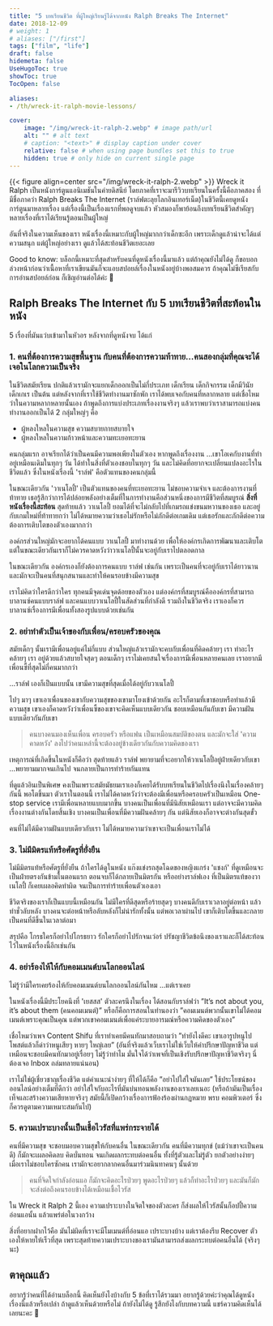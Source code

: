 ```yaml
---
title: "5 บทเรียนชีวิต ที่ผู้ใหญ่เรียนรู้ได้จากหนัง Ralph Breaks The Internet"
date: 2018-12-09
# weight: 1
# aliases: ["/first"]
tags: ["film", "life"]
draft: false
hidemeta: false
UseHugoToc: true
showToc: true
TocOpen: false

aliases:
- /th/wreck-it-ralph-movie-lessons/

cover:
    image: "/img/wreck-it-ralph-2.webp" # image path/url
    alt: "" # alt text
    # caption: "<text>" # display caption under cover
    relative: false # when using page bundles set this to true
    hidden: true # only hide on current single page
---
```


{{< figure align=center src="/img/wreck-it-ralph-2.webp" >}}
Wreck it Ralph เป็นหนังการ์ตูนแอนิเมชันในค่ายดิสนีย์ โดยภาคที่เราจะมารีวิวบทเรียนในครั้งนี้คือภาคสอง ที่มีชื่อภาคว่า Ralph Breaks The Internet (ราล์ฟตะลุยโลกอินเทอร์เน็ต)ในชีวิตนี้เคยดูหนังการ์ตูนมาหลายเรื่อง แต่เรื่องนี้เป็นเรื่องแรกที่พอดูจบแล้ว หัวสมองก็พาย้อนถึงบทเรียนชีวิตสำคัญๆ หลายเรื่องที่เราได้เรียนรู้ตอนเป็นผู้ใหญ่

อันที่จริงในความเห็นของเรา หนังเรื่องนี้เหมาะกับผู้ใหญ่มากกว่าเด็กซะอีก เพราะเด็กดูแล้วน่าจะได้แต่ความสนุก แต่ผู้ใหญ่อย่างเรา ดูแล้วได้สะท้อนชีวิตเยอะเลย

Good to know: บล็อกนี้เหมาะที่สุดสำหรับคนที่ดูหนังเรื่องนี้มาแล้ว แต่ถ้าคุณยังไม่ได้ดู ก็ขอบอกล่วงหน้าก่อนว่าเนื้อหาที่เราเขียนมันก็จะแอบสปอยล์เรื่องในหนังอยู่บ้างพอสมควร
ถ้าคุณไม่ซีเรียสกับการอ่านสปอยล์ก่อน ก็เชิญอ่านต่อได้ค่ะ 🙂

## Ralph Breaks The Internet กับ 5 บทเรียนชีวิตที่สะท้อนในหนัง

5 เรื่องที่มันแว่บเข้ามาในหัวอร หลังจากที่ดูหนังจบ ได้แก่
### 1. คนที่ต้องการความสุขพื้นฐาน กับคนที่ต้องการความท้าทาย…คนสองกลุ่มที่คุณจะได้เจอในโลกความเป็นจริง

ในชีวิตสมัยเรียน ปกติแล้วเรามักจะแยกเด็กออกเป็นไม่กี่ประเภท เด็กเรียน เด็กกิจกรรม เด็กมีวินัย เด็กเกเร เป็นต้น แต่หลังจากที่เราใช้ชีวิตทำงานมาซักพัก เราได้พบเจอกับคนที่หลากหลาย แต่เชื่อไหมว่าในความหลากหลายนั้นเอง ถ้าพูดถึงการแบ่งประเภทเรื่องงานจริงๆ แล้วเราพบว่าเราสามารถแบ่งคนทำงานออกเป็นได้ 2 กลุ่มใหญ่ๆ คือ

- ผู้หลงใหลในความสุข ความสบายกายสบายใจ
- ผู้หลงใหลในความก้าวหน้าและความทะเยอทะยาน

คนกลุ่มแรก อาจเรียกได้ว่าเป็นคนมีความพอเพียงในตัวเอง หากพูดถึงเรื่องงาน …เขาโอเคกับงานที่ทำอยู่เหมือนเดิมในทุกๆ วัน ได้ทำในสิ่งที่ตัวเองชอบในทุกๆ วัน และไม่คิดที่อยากจะเปลี่ยนแปลงอะไรในชีวิตแล้ว ซึ่งในหนังเรื่องนี้ 'ราล์ฟ' คือตัวแทนของคนกลุ่มนี้

ในขณะเดียวกัน 'วาเนโลปี้' เป็นตัวแทนของคนที่ทะเยอทะยาน ไม่ชอบความจำเจ และต้องการงานที่ท้าทาย เธอรู้สึกว่าการได้ปล่อยพลังอย่างเต็มที่ในการทำงานคือส่วนหนึ่งของการมีชีวิตที่สมบูรณ์
**สิ่งที่หนังเรื่องนี้สะท้อน**
สุดท้ายแล้ว วาเนโลปี้ ยอมได้ที่จะไม่กลับไปที่เกมรถแข่งขนมหวานของเธอ และอยู่กับเกมใหม่ที่ท้าทายกว่า ไม่ได้หมายความว่าเธอไม่รักหรือไม่ภักดีต่อเกมเดิม แต่เธอรักและภักดีต่อความต้องการเติบโตของตัวเองมากกว่า

องค์กรส่วนใหญ่มักจะอยากได้คนแบบ วาเนโลปี้ มาทำงานด้วย เพื่อให้องค์กรเกิดการพัฒนาและเติบโต แต่ในขณะเดียวกันเราก็ไม่ควรคาดหวังว่าวาเนโลปี้นั้นจะอยู่กับเราไปตลอดกาล

ในขณะเดียวกัน องค์กรเองก็ยังต้องการคนแบบ ราล์ฟ เช่นกัน เพราะเป็นคนที่จะอยู่กับเราได้ยาวนาน และมักจะเป็นคนที่สนุกสนานและทำให้คนรอบข้างมีความสุข

เราไม่คิดว่าใครดีกว่าใคร ทุกคนมีจุดเด่นจุดด้อยของตัวเอง แต่องค์กรที่สมบูรณ์คือองค์กรที่สามารถบาลานซ์คนแบบราล์ฟ และคนแบบวาเนโลปี้ในสัดส่วนที่กำลังดี รวมถึงในชีวิตจริง เราเองก็ควรบาลานซ์เรื่องการมีเพื่อนทั้งสองรูปแบบด้วยเช่นกัน

### 2. อย่าทำตัวเป็นเจ้าของกับเพื่อน/ครอบครัวของคุณ

สมัยเด็กๆ นั้นเรามีเพื่อนอยู่แค่ไม่กี่แบบ ส่วนใหญ่แล้วเรามักจะคบกับเพื่อนที่คิดคล้ายๆ เรา ทำอะไรคล้ายๆ เรา อยู่ด้วยแล้วสบายใจสุดๆ ตอนเด็กๆ เราไม่เคยสนใจเรื่องการมีเพื่อนหลายคนเลย เราอยากมีเพื่อนซี้ที่สุดไม่กี่คนมากกว่า

…ราล์ฟ เองก็เป็นแบบนั้น เขามีความสุขที่สุดเมื่อได้อยู่กับวาเนโลปี้

ไปๆ มาๆ เขาเอาเพื่อนของเขากับความสุขของเขามาโยงเข้าด้วยกัน อะไรก็ตามที่เขาชอบหรือทำแล้วมีความสุข เขาเองก็คาดหวังว่าเพื่อนซี้ของเขาจะคิดเห็นแบบเดียวกัน ชอบเหมือนกันกับเขา มีความฝันแบบเดียวกันกับเขา
> คนบางคนมองเห็นเพื่อน ครอบครัว หรือแฟน เป็นเหมือนสมบัติของตน และมักจะใส่
> 'ความคาดหวัง' ลงไปว่าคนเหล่านี้จะต้องอยู่ข้างเดียวกันกับความคิดของเรา

เหตุการณ์ที่เกิดขึ้นในหนังก็คือว่า สุดท้ายแล้ว ราล์ฟ พยายามที่จะอยากให้วาเนโลปี้อยู่ฝ่ายเดียวกับเขา …พยายามมากจนเกินไป จนกลายเป็นการทำร้ายกันแทน

ที่ดูแล้วอินเป็นพิเศษ คงเป็นเพราะสมัยมัธยมเราเองก็เคยได้รับบทเรียนในชีวิตไปเรื่องนึงในเรื่องคล้ายๆ กันนี้  พอโตขึ้นมา ตัวเราในตอนนี้ เราไม่ได้คาดหวังว่าจะต้องมีเพื่อนหรือครอบครัวเป็นเหมือน One-stop service เรามีเพื่อนหลายแบบมากขึ้น บางคนเป็นเพื่อนที่มีนิสัยเหมือนเรา แต่อาจจะมีความคิดเรื่องงานต่างกันโดยสิ้นเชิง บางคนเป็นเพื่อนที่มีความฝันคล้ายๆ กัน แต่นิสัยเองก็อาจจะต่างกันสุดขั้ว

คนที่ไม่ได้มีความฝันแบบเดียวกับเรา ไม่ได้หมายความว่าเขาจะเป็นเพื่อนเราไม่ได้

### 3. ไม่มีมิตรแท้หรือศัตรูที่ยั่งยืน
ไม่มีมิตรแท้หรือศัตรูที่ยั่งยืน ถ้าใครได้ดูในหนัง แก๊งแข่งรถสุดโฉดของหญิงแกร่ง 'แชงก์' ที่ดูเหมือนจะเป็นฝ่ายตรงกันข้ามในตอนแรก ตอนจบก็ได้กลายเป็นมิตรกัน หรืออย่างราล์ฟเอง ที่เป็นมิตรแท้ของวาเนโลปี้ ก็เคยเผลอคิดทำผิด จนเป็นการทำร้ายเพื่อนตัวเองเอา

ชีวิตจริงของเราก็เป็นแบบนี้เหมือนกัน ไม่มีใครที่ดีสุดหรือร้ายสุดๆ บางคนดีกับเราเวลาอยู่ต่อหน้า แล้วทำชั่วลับหลัง บางคนจะต่อหน้าหรือลับหลังก็ไม่น่ารักทั้งนั้น แต่พอเวลาผ่านไป เขาก็เติบโตขึ้นและกลายเป็นคนที่ดีขึ้นในเวลาต่อมา

สรุปคือ โกรธใครก็อย่าไปโกรธยาว รักใครก็อย่าไปรักจนเว่อร์ ปรัชญาชีวิตข้อนึงของเราและก็ได้สะท้อนไว้ในหนังเรื่องนี้อีกเช่นกัน

### 4. อย่าร้องไห้ให้กับคอมเมนต์บนโลกออนไลน์

ไม่รู้ว่ามีใครเคยร้องไห้กับคอมเมนต์บนโลกออนไลน์กันไหม …แต่เราเคย

ในหนังเรื่องนี้มีประโยคนึงที่ 'เยสสส' ตัวละครนึงในเรื่อง ได้สอนกับราล์ฟว่า ”It’s not about you, it’s about them (คนคอมเมนต์)” หรือก็คือการสอนในทำนองว่า ”คอมเมนต์พวกนั้นเขาไม่ได้คอมเมนต์เพราะคุณเป็นคุณ แต่พวกเขาคอมเมนต์เพื่อแค่ระบายอารมณ์หรือความคิดของตัวเอง”

เชื่อไหมว่าเพจ Content Shifu ที่เราทำเคยมีคนทักมาสอบถามว่า ”ทำยังไงดีคะ เขาเอารูปหนูไปโพสต์แล้วก็ด่าว่าหนูเสียๆ หายๆ ใหญ่เลย” (อันที่จริงแล้วเว็บเราไม่ใช่เว็บให้คำปรึกษาปัญหาชีวิต แต่เหมือนจะชอบมีคนทักมาอยู่เรื่อยๆ ไม่รู้ว่าทำไม มั่นใจได้ว่าเพจที่เป็นเชิงรับปรึกษาปัญหาชีวิตจริงๆ นี่ต้องเจอ Inbox ถล่มทลายแน่นอน) 

เราไม่ใช่ผู้เชี่ยวชาญเรื่องชีวิต แต่คำแนะนำง่ายๆ ที่ให้ได้ก็คือ ”อย่าไปใส่ใจมันเลย” ใช้ประโยชน์ของออนไลน์อย่างเต็มที่ดีกว่า อย่าใส่ใจกับอะไรที่มันบ่นทอนพลังงานของเราเลยเนอะ
(หรือถ้ามันเป็นเรื่องเท็จและสร้างความเสียหายจริงๆ สมัยนี้ก็เปิดกว้างเรื่องการฟ้องร้องผ่านกฏหมาย พรบ คอมพิวเตอร์ ซึ่งก็ควรดูตามความเหมาะสมกันไป)

### 5. ความเปราะบางนั้นเป็นเชื้อไวรัสที่แพร่กระจายได้

คนที่มีความสุข จะชอบมอบความสุขให้กับคนอื่น
ในขณะเดียวกัน คนที่มีความทุกข์ (แม้ว่าเขาจะเป็นคนดี) ก็มักจะเผลอคิดลบ คิดบั่นทอน จนเกิดผลกระทบต่อคนอื่น ทั้งที่รู้ตัวและไม่รู้ตัว ยกตัวอย่างง่ายๆ เมื่อเราไม่ชอบใครซักคน เรามักจะอยากลากคนอื่นมาร่วมนินทาคนๆ นั้นด้วย
> คนที่จิดใจกำลังอ่อนแอ ก็มักจะคิดอะไรป่วยๆ พูดอะไรป่วยๆ แล้วก็ทำอะไรป่วยๆ
> และมันก็มักจะส่งต่อถึงคนรอบข้างได้เหมือนเชื้อไวรัส

ใน Wreck it Ralph 2 นี้เอง ความเปราะบางในจิตใจของตัวละคร ก็ส่งผลให้ไวรัสนั้นก็อปปี้ความอ่อนแอนั้น แล้วแพร่ต่อในวงกว้าง

สิ่งที่อยากฝากไว้คือ มันไม่ผิดที่เราจะมีโมเมนต์ที่อ่อนแอ เปราะบางบ้าง แต่เราต้องรีบ Recover ตัวเองให้หายให้เร็วที่สุด เพราะสุดท้ายความเปราะบางของเรามันสามารถส่งผลกระทบต่อคนอื่นได้ (จริงๆ นะ)

## ตาคุณแล้ว
อยากรู้ว่าคนที่ได้อ่านบล็อกนี้ คิดเห็นยังไงบ้างกับ 5 ข้อที่เราได้รวมมา อยากรู้ด้วยค่ะว่าคุณได้ดูหนังเรื่องนี้แล้วหรือเปล่า ถ้าดูแล้วเห็นด้วยหรือไม่ ถ้ายังไม่ได้ดู รู้สึกยังไงกับบทความนี้ แชร์ความคิดเห็นได้เลยนะคะ 🙂

